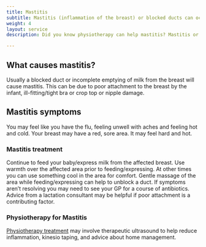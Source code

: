 ```yaml
---
title: Mastitis
subtitle: Mastitis (inflammation of the breast) or blocked ducts can occur when breastfeeding. Blocked ducts can lead to infection which may require antibiotics. Physiotherapy treatment can help clear blocked ducts and reduce inflammation.
weight: 4
layout: service
description: Did you know physiotherapy can help mastitis? Mastitis or blocked ducts can occur when breastfeeding. Physiotherapy treatment can help clear blocked ducts and reduce inflammation and pain.

---
```


## What causes mastitis?

Usually a blocked duct or incomplete emptying of milk from the breast will cause mastitis. This can be due to poor attachment to the breast by the infant, ill-fitting/tight bra or crop top or nipple damage.

## Mastitis symptoms

You may feel like you have the flu, feeling unwell with aches and feeling hot and cold. Your breast may have a red, sore area. It may feel hard and hot.

### Mastitis treatment

Continue to feed your baby/express milk from the affected breast. Use warmth over the affected area prior to feeding/expressing. At other times you can use something cool in the area for comfort. Gentle massage of the area while feeding/expressing can help to unblock a duct. If symptoms aren’t resolving you may need to see your GP for a course of antibiotics. Advice from a lactation consultant may be helpful if poor attachment is a contributing factor.

### Physiotherapy for Mastitis

[Physiotherapy treatment](/book-appointment/) may involve therapeutic ultrasound to help reduce inflammation, kinesio taping, and advice about home management.
